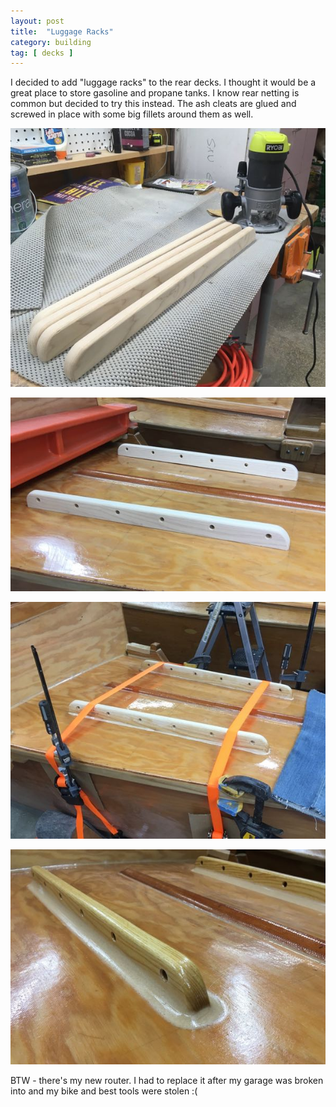 ```yaml
---
layout: post
title:  "Luggage Racks"
category: building
tag: [ decks ]
---
```


I decided to add "luggage racks" to the rear decks. I thought it would be a great place to store gasoline and propane tanks. I know rear netting is common but decided to try this instead. The ash cleats are glued and screwed in place with some big fillets around them as well.

![Milling](/assets/images/luggage-rack-1.jpg)

![Fitting](/assets/images/luggage-rack-2.jpg)

![Gluing](/assets/images/luggage-rack-3.jpg)

![Complete](/assets/images/luggage-rack-4.jpg)

BTW - there's my new router. I had to replace it after my garage was broken into and my bike and best tools were stolen :(
